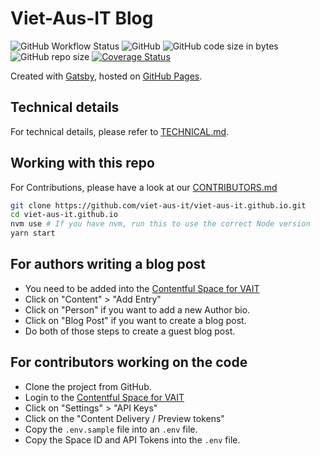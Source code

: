 # Viet-Aus-IT Blog

![GitHub Workflow Status](https://img.shields.io/github/workflow/status/viet-aus-it/viet-aus-it.github.io/Build%20GH%20Pages?label=GitHub%20Actions&style=for-the-badge)
![GitHub](https://img.shields.io/github/license/viet-aus-it/viet-aus-it.github.io?style=for-the-badge)
![GitHub code size in bytes](https://img.shields.io/github/languages/code-size/viet-aus-it/viet-aus-it.github.io?style=for-the-badge)
![GitHub repo size](https://img.shields.io/github/repo-size/viet-aus-it/viet-aus-it.github.io?style=for-the-badge)
[![Coverage Status](https://coveralls.io/repos/github/viet-aus-it/viet-aus-it.github.io/badge.svg?branch=develop)](https://coveralls.io/github/viet-aus-it/viet-aus-it.github.io?branch=develop)

Created with [Gatsby](https://gatsbyjs.org), hosted on [GitHub Pages](https://pages.github.com/).

## Technical details

For technical details, please refer to [TECHNICAL.md](https://github.com/viet-aus-it/viet-aus-it.github.io/blob/develop/.github/TECHNICAL.md).

## Working with this repo

For Contributions, please have a look at our [CONTRIBUTORS.md](https://github.com/viet-aus-it/viet-aus-it.github.io/blob/develop/.github/CONTRIBUTING.md)

```bash
git clone https://github.com/viet-aus-it/viet-aus-it.github.io.git
cd viet-aus-it.github.io
nvm use # If you have nvm, run this to use the correct Node version
yarn start
```

## For authors writing a blog post

- You need to be added into the [Contentful Space for VAIT](https://app.contentful.com/spaces/yy5lveaxjicl)
- Click on "Content" > "Add Entry"
- Click on "Person" if you want to add a new Author bio.
- Click on "Blog Post" if you want to create a blog post.
- Do both of those steps to create a guest blog post.

## For contributors working on the code

- Clone the project from GitHub.
- Login to the [Contentful Space for VAIT](https://app.contentful.com/spaces/yy5lveaxjicl)
- Click on "Settings" > "API Keys"
- Click on the "Content Delivery / Preview tokens"
- Copy the `.env.sample` file into an `.env` file.
- Copy the Space ID and API Tokens into the `.env` file.
